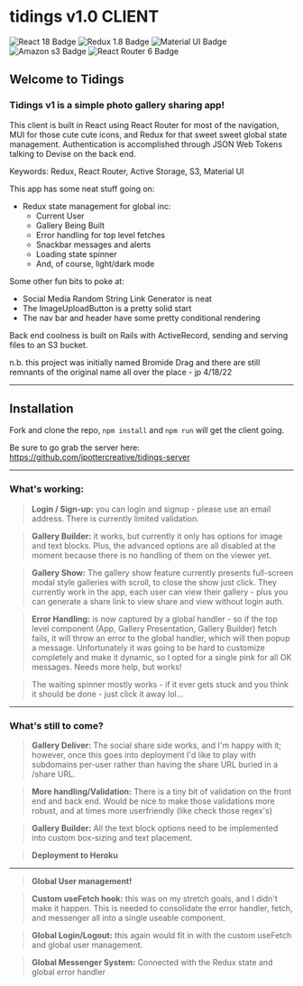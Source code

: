 # tidings v1.0 CLIENT

![React 18 Badge](https://img.shields.io/badge/React-18-blue?style=flat-square&logo=react)
![Redux 1.8 Badge](https://img.shields.io/badge/Redux-1.8-blueviolet?style=flat-square&logo=redux)
![Material UI Badge](https://img.shields.io/badge/Material_UI-5.5-blue?style=flat-square&logo=materialdesignicons)
![Amazon s3 Badge](https://img.shields.io/badge/Amazon_S3--blueviolet?style=flat-square&logo=amazonaws)
![React Router 6 Badge](https://img.shields.io/badge/React_Router-6-red?style=flat-square&logo=reactrouter)
## Welcome to Tidings

### Tidings v1 is a simple photo gallery sharing app!

This client is built in React using React Router for most of the navigation, MUI for those cute cute icons, and Redux for that sweet sweet global state management.  Authentication is accomplished through JSON Web Tokens talking to Devise on the back end.

Keywords: Redux, React Router, Active Storage, S3, Material UI

This app has some neat stuff going on:
- Redux state management for global inc: 
  - Current User 
  - Gallery Being Built
  - Error handling for top level fetches
  - Snackbar messages and alerts
  - Loading state spinner
  - And, of course, light/dark mode

Some other fun bits to poke at:
  - Social Media Random String Link Generator is neat
  - The ImageUploadButton is a pretty solid start
  - The nav bar and header have some pretty conditional rendering

Back end coolness is built on Rails with ActiveRecord, sending and serving files to an S3 bucket.

n.b. this project was initially named Bromide Drag and there are still remnants of the original name all over the place - jp 4/18/22

---

## Installation
Fork and clone the repo, `npm install` and `npm run` will get the client going.

Be sure to go grab the server here: https://github.com/jpottercreative/tidings-server

---
### What's working:
>**Login / Sign-up:** you can login and signup - please use an email address.  There is currently limited validation.

>**Gallery Builder:** it works, but currently it only has options for image and text blocks. Plus, the advanced options are all disabled at the moment because there is no handling of them on the viewer yet.

>**Gallery Show:** The gallery show feature currently presents full-screen modal style galleries with scroll, to close the show just click.  They currently work in the app, each user can view their gallery - plus you can generate a share link to view share and view without login auth.

>**Error Handling:** is now captured by a global handler - so if the top level component (App, Gallery Presentation, Gallery Builder) fetch fails, it will throw an error to the global handler, which will then popup a message. Unfortunately it was going to be hard to customize completely and make it dynamic, so I opted for a single pink for all OK messages.  Needs more help, but works! 

>The waiting spinner mostly works - if it ever gets stuck and you think it should be done - just click it away lol...

---

### What's still to come?
>**Gallery Deliver:** The social share side works, and I'm happy with it; however, once this goes into deployment I'd like to play with subdomains per-user rather than having the share URL buried in a /share URL.

>**More handling/Validation:** There is a tiny bit of validation on the front end and back end. Would be nice to make those validations more robust, and at times more userfriendly (like check those regex's)

>**Gallery Builder:** All the text block options need to be implemented into custom box-sizing and text placement.

>**Deployment to Heroku**
---

>**Global User management!**

>**Custom useFetch hook:** this was on my stretch goals, and I didn't make it happen.  This is needed to consolidate the error handler, fetch, and messenger all into a single useable component. 

>**Global Login/Logout:** this again would fit in with the custom useFetch and global user management.

>**Global Messenger System:** Connected with the Redux state and global error handler
